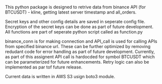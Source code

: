 This python package is designed to retrive data from binance API (for BTCUSDT) - kline, getting latest server timestamp and all_orders.

Secret keys and other config details are saved in seperate config file. Encryption of the secret keys can be done as part of future development.
All functions are part of seperate python script called as function.py

binance_conn is for making connection and API_call is used for calling APIs from specified binance url. These can be further optimized by removing redudant code for error handling as part of future development. 
Currently, as part of this assignent API call is hardocded for symbol BTCUSDT which can be parameterized for future enhancements.
Retry logic can also be implemented as par tof future release.

Current data is written in AWS S3 usign boto3 module.
